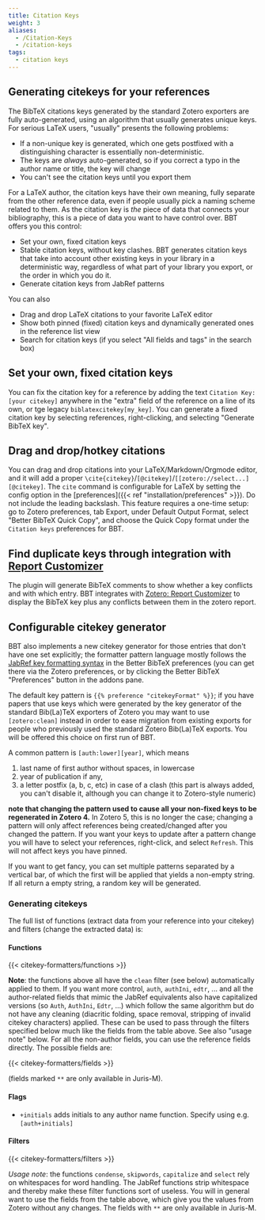 ```yaml
---
title: Citation Keys
weight: 3
aliases:
  - /Citation-Keys
  - /citation-keys
tags:
  - citation keys
---
```


## Generating citekeys for your references

The BibTeX citations keys generated by the standard Zotero exporters are fully auto-generated, using an algorithm that usually generates unique keys. For serious LaTeX
users, "usually" presents the following problems:

* If a non-unique key is generated, which one gets postfixed with a distinguishing character is essentially
  non-deterministic.
* The keys are *always* auto-generated, so if you correct a typo in the author name or title, the key will change
* You can't see the citation keys until you export them

For a LaTeX author, the citation keys have their own meaning, fully separate from the other reference data, even if
people usually pick a naming scheme related to them. As the citation key is *the* piece of data that connects your
bibliography, this is a piece of data you want to have control over. BBT offers you this control:

* Set your own, fixed citation keys
* Stable citation keys, without key clashes. BBT generates citation keys that take into
  account other existing keys in your library
  in a deterministic way, regardless of what part of your library you export, or the order in which you do it.
* Generate citation keys from JabRef patterns

You can also

* Drag and drop LaTeX citations to your favorite LaTeX editor
* Show both pinned (fixed) citation keys and dynamically generated ones in the reference list view
* Search for citation keys (if you select "All fields and tags" in the search box)

## Set your own, fixed citation keys

You can fix the citation key for a reference by adding the text `Citation Key: [your citekey]` anywhere in the
"extra" field of the reference on a line of its own, or tge legacy `biblatexcitekey[my_key]`. You can generate a fixed citation key by
selecting references, right-clicking, and selecting "Generate BibTeX key".

## Drag and drop/hotkey citations

You can drag and drop citations into your LaTeX/Markdown/Orgmode editor, and it will add a proper `\cite{citekey}`/`[@citekey]`/`[[zotero://select...][@citekey]`. The `cite` command is
configurable for LaTeX by setting the config option in the [preferences]({{< ref "installation/preferences" >}}). Do not include the leading backslash. This feature requires a one-time setup: go to Zotero preferences, tab Export, under Default Output Format, select "Better BibTeX Quick Copy", and choose the Quick Copy format under the `Citation keys` preferences for BBT.

## Find duplicate keys through integration with [Report Customizer](https://github.com/retorquere/zotero-report-customizer)

The plugin will generate BibTeX comments to show whether a key conflicts and with which entry. BBT integrates with
[Zotero: Report Customizer](https://github.com/retorquere/zotero-report-customizer) to display the BibTeX key plus any
conflicts between them in the zotero report.

## Configurable citekey generator

BBT also implements a new citekey generator for those entries that don't have one set explicitly; the formatter pattern language mostly follows
the [JabRef key formatting syntax](https://help.jabref.org/en/BibtexKeyPatterns) in the Better BibTeX
preferences (you can get there via the Zotero preferences, or by clicking the Better BibTeX "Preferences" button in the addons pane.

The default key pattern is `{{% preference "citekeyFormat" %}}`; if you have papers that use keys which were generated by the key generator of the standard Bib(La)TeX exporters of Zotero you may want to use `[zotero:clean]` instead in order to ease migration from existing exports for people who previously used the standard Zotero Bib(La)TeX exports. You will be offered this choice on first run of BBT.

A common pattern is `[auth:lower][year]`, which means

1. last name of first author without spaces, in lowercase
2. year of publication if any,
3. a letter postfix (a, b, c, etc) in case of a clash (this part is always added, you can't disable it, although you can change it to Zotero-style numeric)

**note that changing the pattern used to cause all your non-fixed keys to be regenerated in Zotero 4.** In Zotero 5, this is no longer the case; changing a pattern will only affect references being created/changed after you changed the pattern. If you want your keys to update after a pattern change you will have to select your references, right-click, and select `Refresh`. This will not affect keys you have pinned.

If you want to get fancy, you can set multiple patterns separated by a vertical bar, of which the first will be applied
that yields a non-empty string. If all return a empty string, a random key will be generated.

### Generating citekeys

The full list of functions (extract data from your reference into your citekey) and filters (change the extracted data) is:

#### Functions

{{< citekey-formatters/functions >}}

**Note**: the functions above all have the `clean` filter (see below) automatically applied to them. If you want more control, `auth`, `authIni`, `edtr`, ... and all the author-related fields that mimic the JabRef equivalents also have capitalized versions (so `Auth`, `AuthIni`, `Edtr`, ...) which follow the same algorithm but do not have any cleaning (diacritic folding, space removal, stripping of invalid citekey characters) applied. These can be used to pass through the filters specified below much like the fields from the table above. See also "usage note" below. For all the non-author fields, you can use the reference fields directly. The possible fields are:

{{< citekey-formatters/fields >}}

(fields marked `**` are only available in Juris-M).

#### Flags

- `+initials` adds initials to any author name function. Specify using e.g. `[auth+initials]`

#### Filters

{{< citekey-formatters/filters >}}

*Usage note*: the functions `condense`, `skipwords`, `capitalize` and `select` rely on whitespaces for word handling. The JabRef functions strip
whitespace and thereby make these filter functions sort of useless. You will in general want to use the fields from the
table above, which give you the values from Zotero without any changes. The fields with `**` are only available in Juris-M.

